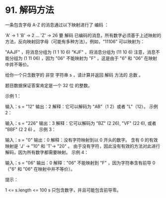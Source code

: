 # 91. 解码方法
  一条包含字母 A-Z 的消息通过以下映射进行了 编码 ：
  
  'A' -> 1
  'B' -> 2
  ...
  'Z' -> 26
  要 解码 已编码的消息，所有数字必须基于上述映射的方法，反向映射回字母（可能有多种方法）。例如，"11106" 可以映射为：
  
  "AAJF" ，将消息分组为 (1 1 10 6)
  "KJF" ，将消息分组为 (11 10 6)
  注意，消息不能分组为  (1 11 06) ，因为 "06" 不能映射为 "F" ，这是由于 "6" 和 "06" 在映射中并不等价。
  
  给你一个只含数字的 非空 字符串 s ，请计算并返回 解码 方法的 总数 。
  
  题目数据保证答案肯定是一个 32 位 的整数。
  
   
  
  示例 1：
  
  输入：s = "12"
  输出：2
  解释：它可以解码为 "AB"（1 2）或者 "L"（12）。
  示例 2：
  
  输入：s = "226"
  输出：3
  解释：它可以解码为 "BZ" (2 26), "VF" (22 6), 或者 "BBF" (2 2 6) 。
  示例 3：
  
  输入：s = "0"
  输出：0
  解释：没有字符映射到以 0 开头的数字。
  含有 0 的有效映射是 'J' -> "10" 和 'T'-> "20" 。
  由于没有字符，因此没有有效的方法对此进行解码，因为所有数字都需要映射。
  示例 4：
  
  输入：s = "06"
  输出：0
  解释："06" 不能映射到 "F" ，因为字符串含有前导 0（"6" 和 "06" 在映射中并不等价）。
   
  
  提示：
  
  1 <= s.length <= 100
  s 只包含数字，并且可能包含前导零。